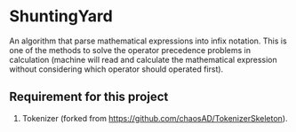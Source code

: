 # ShuntingYard
An algorithm that parse mathematical expressions into infix notation. This is one of the methods to solve the operator precedence problems in calculation (machine will read and calculate the mathematical expression without considering which operator should operated first).

## Requirement for this project
1. Tokenizer (forked from https://github.com/chaosAD/TokenizerSkeleton).
